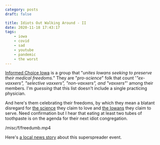 ```yaml
---
category: posts
draft: false

title: Idiots Out Walking Around - II
date: 2020-11-18 17:43:17
tags:
    - iowa
    - covid
    - sad
    - youtube
    - pandemic
    - the worst
---
```


[Informed Choice Iowa](http://informedchoiceiowa.com/) is a group that "_unites Iowans seeking to preserve their medical freedoms._" They are "_pro-science_" folk that count '_"ex-vaxxers", "selective vaxxers", "non-vaxxers", and "vaxxers"_' among their members. I'm _guessing_ that this list doesn't include a single practicing physician.

And here's them celebrating their freedoms, by which they mean a blatant disregard for [the science](https://www.nytimes.com/interactive/2020/10/30/science/wear-mask-covid-particles-ul.html) they claim to love and [the Iowans](https://www.thegazette.com/subject/news/health/iowa-coronavirus-cases-covid-19-hospitlizations-patient-numbers-increase-20201023) they claim to serve. Need confirmation but I hear that eating at least two tubes of toothpaste is on the agenda for their next idiot congregation.

/misc/f/freedumb.mp4

Here's [a local news story](https://www.youtube.com/watch?v=4cJhcIuPXTU) about this superspreader event.
